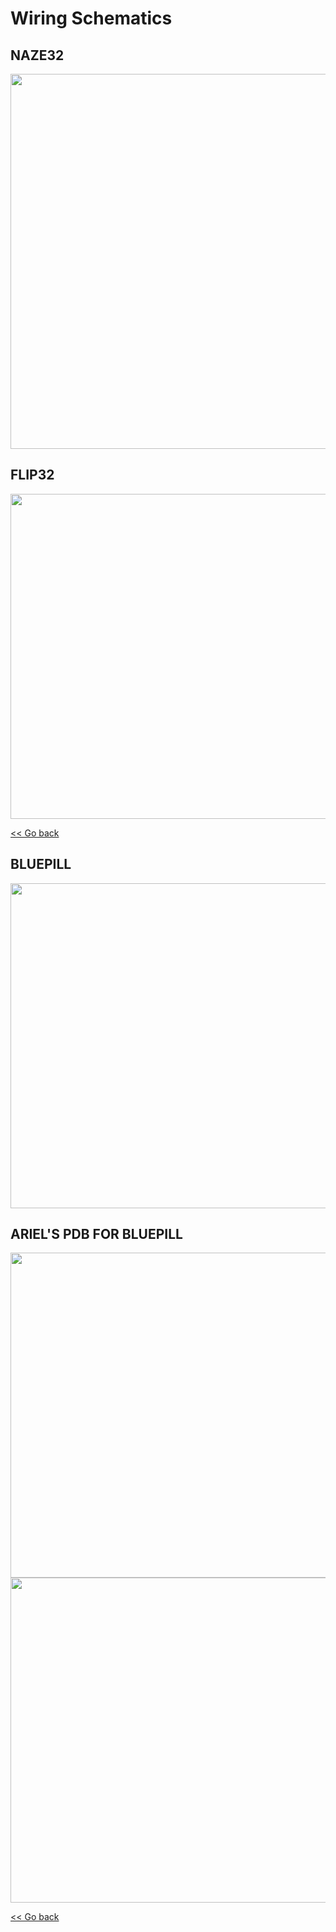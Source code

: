 # Wiring Schematics

## NAZE32

<img src="https://github.com/raul-ortega/u360gts/blob/master/wiki/img/Naze32_wiring.png" width="600" />

## FLIP32

<img src="https://github.com/raul-ortega/u360gts/blob/master/wiki/img/flip32_wiring.png" width="520" />

[<< Go back](https://github.com/raul-ortega/u360gts/blob/master/wiki/index.md)

## BLUEPILL

<img src="https://github.com/raul-ortega/u360gts/blob/master/wiki/img/bluepill_wiring.png" width="520" />

## ARIEL'S PDB FOR BLUEPILL

<img src="https://github.com/raul-ortega/u360gts/blob/master/wiki/img/PDB_bluepill_top.png" width="520" />

<img src="https://github.com/raul-ortega/u360gts/blob/master/wiki/img/PDB_bluepill_bottom.png" width="520" />

[<< Go back](https://github.com/raul-ortega/u360gts/blob/master/wiki/index.md)
